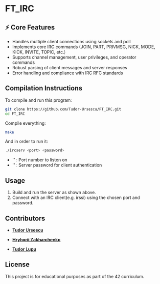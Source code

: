# FT_IRC

## ⚡ Core Features

- Handles multiple client connections using sockets and poll
- Implements core IRC commands (JOIN, PART, PRIVMSG, NICK, MODE, KICK, INVITE, TOPIC, etc.)
- Supports channel management, user privileges, and operator commands
- Robust parsing of client messages and server responses
- Error handling and compliance with IRC RFC standards

## Compilation Instructions
To compile and run this program:
```sh
git clone https://github.com/Tudor-Ursescu/FT_IRC.git
cd FT_IRC
```
Compile everything:
```sh
make
```
And in order to run it:
```sh
./ircserv <port> <password>
```
- '<port>' : Port number to listen on
- '<password>' : Server password for client authentication

## Usage

1. Build and run the server as shown above.
2. Connect with an IRC client(e.g. irssi) using the chosen port and password.

## Contributors

- [**Tudor Ursescu**](https://github.com/Tudor-Ursescu)

- [**Hryhorii Zakharchenko**](https://github.com/grysha11)

- [**Tudor Lupu**](https://github.com/DRACULATudor)

## License

This project is for educational purposes as part of the 42 curriculum.